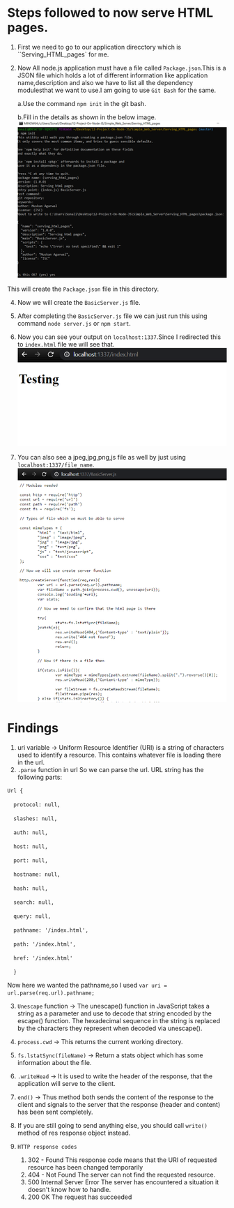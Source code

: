 ﻿# Steps followed to now serve HTML pages.

1. First we need to go to our application direcctory which is ``Serving_HTML_pages` for me.
3. Now All node.js application must have a file called `Package.json`.This is a JSON file which holds a lot of different information like application name,description and also we have to list all the dependency modulesthat we want to use.I am going to use `Git Bash` for the same.

      a.Use the command `npm init` in the git bash.
       
      b.Fill in the details as shown in the below image.
      ![Package installation image](Images/package_json_creation.PNG)

This will create the `Package.json` file in this directory.

4. Now we will create the `BasicServer.js` file.
6. After completing the `BasicServer.js` file we can just run this using command `node server.js` or `npm start`.
7. Now you can see your output on `localhost:1337`.Since I redirected this to `index.html` file we will see that.
![Output image](Images/output.PNG)

8. You can also see a jpeg,jpg,png,js file as well by just using `localhost:1337/file_name`.
![Output image](Images/outputjs.PNG)

# Findings

1. uri variable -> Uniform Resource Identifier (URI) is a string of characters used to identify a resource. This contains whatever file is loading there in the url.
2. `.parse` function in url
 So we can parse the url. URL string has the following parts:
```
Url {

  protocol: null,
  
  slashes: null,
  
  auth: null,
  
  host: null,
  
  port: null,
  
  hostname: null,
  
  hash: null,
  
  search: null,
  
  query: null,
  
  pathname: '/index.html',
  
  path: '/index.html',
  
  href: '/index.html'
  
  }
```
Now here we wanted the pathname,so I used `var uri = url.parse(req.url).pathname;`

3. `Unescape` function -> The unescape() function in JavaScript takes a string as a parameter and use to decode that string encoded by the escape() function. The hexadecimal sequence in the string is replaced by the characters they represent when decoded via unescape().

4. `process.cwd` -> This returns the current working directory.
5. `fs.lstatSync(fileName)` -> Return a stats object which has some information about the file.
6. `.writeHead` -> It is used to write the header of the response, that the application will serve to the client. 
7. `end()` -> Thus method both sends the content of the response to the client and signals to the server that the response (header and content) has been sent completely. 
8. If you are still going to send anything else, you should call `write()` method of res response object instead.
9. `HTTP response codes` 
     1. 302 - Found
This response code means that the URI of requested resource has been changed temporarily
     2. 404 - Not Found
The server can not find the requested resource.
     3. 500 Internal Server Error
The server has encountered a situation it doesn't know how to handle.
     4. 200 OK
The request has succeeded
